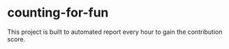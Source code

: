 # counting-for-fun
This project is built to automated report every hour to gain the contribution score.
